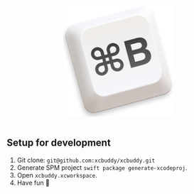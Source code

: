 <p align="center">
  <img src="assets/logo.png" width="250" align="center"/>
  <br/><br/>
</p>

## Setup for development

1. Git clone: `git@github.com:xcbuddy/xcbuddy.git`
2. Generate SPM project `swift package generate-xcodeproj`.
3. Open `xcbuddy.xcworkspace`.
4. Have fun :tada: